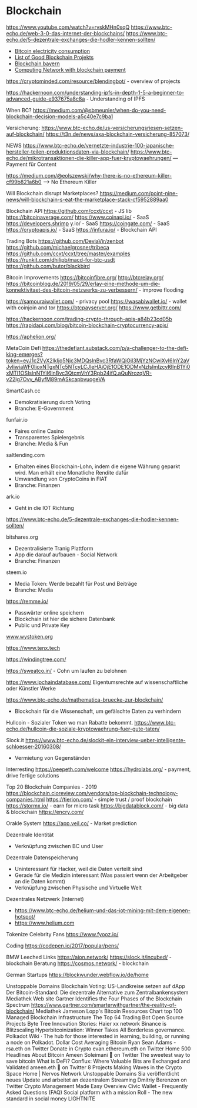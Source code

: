 # Blockchain

https://www.youtube.com/watch?v=rvskMHn0sqQ
https://www.btc-echo.de/web-3-0-das-internet-der-blockchains/
https://www.btc-echo.de/5-dezentrale-exchanges-die-hodler-kennen-sollten/

- [Bitcoin electricity consumption](https://www.cbeci.org/comparisons/)
- [List of Good Blockchain Projekts](https://positiveblockchain.io/about/)
- [Blockchain bayern](https://www.blockchain-bayern.de/)
- [Computing Network with blockchain payment](https://www.hivenet.cloud/)

https://cryptominded.com/resource/blendingbot/ - overview of projects

https://hackernoon.com/understanding-ipfs-in-depth-1-5-a-beginner-to-advanced-guide-e937675a8c8a - Understanding of IPFS

When BC? https://medium.com/@sbmeunier/when-do-you-need-blockchain-decision-models-a5c40e7c9ba1

Versicherung: 
https://www.btc-echo.de/us-versicherungsriesen-setzen-auf-blockchain/
https://t3n.de/news/axa-blockchain-versicherung-857073/

NEWS
https://www.btc-echo.de/vernetzte-industrie-100-japanische-hersteller-teilen-produktionsdaten-via-blockchain/
https://www.btc-echo.de/mikrotransaktionen-die-killer-app-fuer-kryptowaehrungen/ — Payment für Content

https://medium.com/@eolszewski/why-there-is-no-ethereum-killer-cf99b821a6b0 —> No Ethereum Killer

Will Blockchain disrupt Marketplaces?
https://medium.com/point-nine-news/will-blockchain-s-eat-the-marketplace-stack-cf5952889aa0

Blockchain API
https://github.com/ccxt/ccxt - JS lib
https://bitcoinaverage.com/
https://www.coinapi.io/ - SaaS
https://developers.shrimp y.io/ - SaaS
https://coingate.com/ - SaaS
https://cryptoapis.io/ - SaaS
https://infura.io/ - Blockchain API

Trading Bots
https://github.com/DeviaVir/zenbot
https://github.com/michaelgrosner/tribeca
https://github.com/ccxt/ccxt/tree/master/examples
https://runkit.com/dhilipb/macd-for-btc-usdt
https://github.com/butor/blackbird

Bitcoin Improvements
https://bitcoinfibre.org/
http://btcrelay.org/
https://bitcoinblog.de/2019/05/29/erlay-eine-methode-um-die-konnektivitaet-des-bitcoin-netzwerks-zu-verbessern/ - improve flooding

https://samouraiwallet.com/ - privacy pool
https://wasabiwallet.io/ - wallet with coinjoin and tor
https://btcpayserver.org/
https://www.getbittr.com/

https://hackernoon.com/trading-crypto-through-apis-a84b23cd05b
https://rapidapi.com/blog/bitcoin-blockchain-cryptocurrency-apis/

https://aphelion.org/

MetaCoin Defi
https://thedefiant.substack.com/p/a-challenger-to-the-defi-king-emerges?token=eyJ1c2VyX2lkIjo5Njc3MDQsInBvc3RfaWQiOjI3MjYzNCwiXyI6InY2aVJvIiwiaWF0IjoxNTgxNTc5NTcyLCJleHAiOjE1ODE1ODMxNzIsImlzcyI6InB1Yi0xMTI1OSIsInN1YiI6InBvc3QtcmVhY3Rpb24ifQ.aQuNrozqVR-v22Ig7Ovv_AByfM89mASkcapbvuogeVA

SmartCash.cc
- Demokratisierung durch Voting
- Branche: E-Government

funfair.io
- Faires online Casino
- Transparentes Spielergebnis
- Branche: Media & Fun


saltlending.com
- Erhalten eines Blockchain-Lohn, indem die eigene Währung geparkt wird. Man erhält eine Monatliche Rendite dafür
- Umwandlung von CryptoCoins in FIAT
- Branche: Finanzen

ark.io
- Geht in die IOT Richtung

https://www.btc-echo.de/5-dezentrale-exchanges-die-hodler-kennen-sollten/

bitshares.org
- Dezentralisierte Tranig Plattform
- App die darauf aufbauen - Social Network
- Branche: Finanzen

steem.io
- Media Token: Werde bezahlt für Post und Beiträge
- Branche: Media

https://remme.io/
- Passwärter online speichern
- Blockchain ist hier die sichere Datenbank
- Public und Private Key

www.wystoken.org

https://www.tenx.tech

https://windingtree.com/

https://sweatco.in/ - Cohn um laufen zu belohnen

https://www.ipchaindatabase.com/
Eigentumsrechte auf wissenschaftliche oder Künstler Werke

https://www.btc-echo.de/mathematica-bruecke-zur-blockchain/
- Blockchain für die Wissenschaft, um gefälschte Daten zu verhindern

Hullcoin - Sozialer Token wo man Rabatte bekommt.
https://www.btc-echo.de/hullcoin-die-soziale-kryptowaehrung-fuer-gute-taten/

Slock.it
https://www.btc-echo.de/slockit-ein-interview-ueber-intelligente-schloesser-20160308/
- Vermietung von Gegenständen

Interresting
https://peepeth.com/welcome
https://hydrolabs.org/ - payment, drive fertige solutions


Top 20 Blockchain Companies - 2019
https://blockchain.cioreview.com/vendors/top-blockchain-technology-companies.html
https://tierion.com/ - simple trust / proof blockchain
https://stormx.io/ - earn for micro task
https://bigdatablock.com/ - big data & blockchain
https://encry.com/

Orakle System
https://app.veil.co/ - Market prediction

Dezentrale Identität
- Verknüpfung zwischen BC und User

Dezentrale Datenspeicherung
- Uninteressant für Hacker, weil die Daten verteilt sind
- Gerade für die Medizin interessant (Was passiert wenn der Arbeitgeber an die Daten kommt)
- Verknüpfung zwischen Physische und Virtuelle Welt

Dezentrales Netzwerk (Internet)
- https://www.btc-echo.de/helium-und-das-iot-mining-mit-dem-eigenen-hotspot/
- https://www.helium.com

Tokenize Celebrity Fans
https://www.fyooz.io/

Coding
https://codepen.io/2017/popular/pens/


BMW Leeched Links
https://aion.network/
https://slock.it/incubed/ - blockchain Beratung
https://cosmos.network/ - blockchain


German Startups
https://blockwunder.webflow.io/de/home

Unstoppable Domains
Blockchain Voting: US-Landkreise setzen auf dApp
Der Bitcoin-Standard: Die dezentrale Alternative zum Zentralbankensystem
Mediathek
Web site
Gartner Identifies the Four Phases of the Blockchain Spectrum
https://www.gartner.com/smarterwithgartner/the-reality-of-blockchain/
Mediathek
Jameson Lopp's Bitcoin Resources
Chart top 100
Managed Blockchain Infrastructure
The Top 64 Trading Bot Open Source Projects
Byte Tree
Innovation Stories: Haier
xx network
Binance is Blitzscaling
Hyperbitcoinization: Winner Takes All
Borderless governance.
Polkadot Wiki · The hub for those interested in learning, building, or running a node on Polkadot.
Dollar Cost Averaging Bitcoin
Ryan Sean Adams - rsa.eth on Twitter
Donate in Crypto
evan.ethereum.eth on Twitter
Home
500 Headlines About Bitcoin
Ameen Soleimani 👹 on Twitter
The sweetest way to save bitcoin
What is DeFi?
Conflux: Where Valuable Bits are Exchanged and Validated
ameen.eth 👹 on Twitter
8 Projects Making Waves in the Crypto Space
Home | Nervos Network
Unstoppable Domains
Sia veröffentlicht neues Update und arbeitet an dezentralem Streaming
Dmitriy Berenzon on Twitter
Crypto Management Made Easy
Overview
Civic Wallet - Frequently Asked Questions (FAQ)
Social platform with a mission
Roll - The new standard in social money
LIGHTNITE



